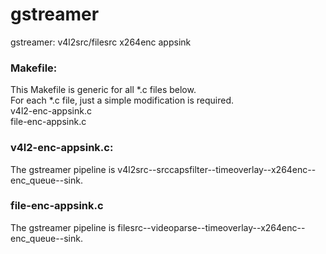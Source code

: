 # gstreamer
gstreamer: v4l2src/filesrc x264enc appsink

### Makefile:
This Makefile is generic for all *.c files below.  
For each *.c file, just a simple modification is required.  
v4l2-enc-appsink.c     
file-enc-appsink.c

### v4l2-enc-appsink.c:
The gstreamer pipeline is v4l2src--srccapsfilter--timeoverlay--x264enc--enc_queue--sink.  

### file-enc-appsink.c
The gstreamer pipeline is filesrc--videoparse--timeoverlay--x264enc--enc_queue--sink.  
